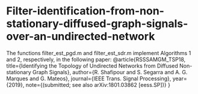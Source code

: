 # Filter-identification-from-non-stationary-diffused-graph-signals-over-an-undirected-network
The functions filter_est_pgd.m and filter_est_sdr.m implement Algorithms 1 and 2, respectively, in the following paper:
@article{RSSSAMGM_TSP18,
	title={Identifying the Topology of Undirected Networks from Diffused Non-stationary Graph Signals},
	author={R. Shafipour and S. Segarra and A. G. Marques and G. Mateos},
	journal={IEEE Trans. Signal Processing},
	year={2019},
	note={(submitted; see also arXiv:1801.03862 [eess.SP])}
 }

